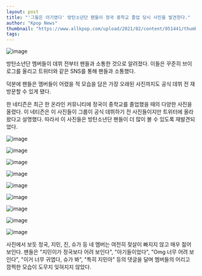 ```yaml
---
layout: post
title: "'그들은 아기였다' 방탄소년단 팬들이 정국 중학교 졸업 당시 사진을 발견한다."
author: "Kpop News"
thumbnail: "https://www.allkpop.com/upload/2021/02/content/051441/thumb/1612554119-image.png"
tags: 
---
```



![image](https://www.allkpop.com/upload/2021/02/content/051441/1612554119-image.png)

방탄소년단 멤버들이 데뷔 전부터 팬들과 소통한 것으로 알려졌다. 이들은 꾸준히 브이로그를 올리고 트위터와 같은 SNS를 통해 팬들과 소통했다.

덕분에 팬들은 멤버들이 어렸을 적 모습을 담은 가장 오래된 사진까지도 공식 데뷔 전 재방문할 수 있게 됐다.

한 네티즌은 최근 한 온라인 커뮤니티에 정국이 중학교를 졸업했을 때의 다양한 사진을 올렸다. 이 네티즌은 이 사진들이 그룹이 공식 데뷔하기 전 사진들이지만 트위터에 올라왔다고 설명했다. 따라서 이 사진들은 방탄소년단 팬들이 더 많이 볼 수 있도록 재발견되었다.

![image](https://www.allkpop.com/upload/2021/02/content/051451/1612554680-image.png)

![image](https://www.allkpop.com/upload/2021/02/content/051451/1612554685-image.png)

![image](https://www.allkpop.com/upload/2021/02/content/051451/1612554688-image.png)

![image](https://www.allkpop.com/upload/2021/02/content/051451/1612554691-image.png)

![image](https://www.allkpop.com/upload/2021/02/content/051451/1612554695-image.png)

![image](https://www.allkpop.com/upload/2021/02/content/051451/1612554699-image.png)

![image](https://www.allkpop.com/upload/2021/02/content/051451/1612554703-image.png)

![image](https://www.allkpop.com/upload/2021/02/content/051451/1612554711-image.png)

![image](https://www.allkpop.com/upload/2021/02/content/051451/1612554715-image.png)

사진에서 보듯 정국, 지민, 진, 슈가 등 네 멤버는 여전히 젖살이 빠지지 않고 매우 젊어 보인다. 팬들은 "지민이가 정국보다 어려 보인다", "아기들이었다", "Omg 너무 어려 보인다", "이거 너무 귀엽다, 슈가 봐", "특히 지민아" 등의 댓글을 달며 멤버들의 어리고 깜찍한 모습이 도무지 잊혀지지 않았다.